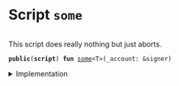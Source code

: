 
<a name="some"></a>

# Script `some`





<pre><code></code></pre>


This script does really nothing but just aborts.


<pre><code><b>public</b>(<b>script</b>) <b>fun</b> <a href="some_script.md#some">some</a>&lt;T&gt;(_account: &signer)
</code></pre>



<details>
<summary>Implementation</summary>


<pre><code><b>fun</b> <a href="some_script.md#some">some</a>&lt;T&gt;(_account: &signer) {
    <b>abort</b> 1
}
</code></pre>



</details>
